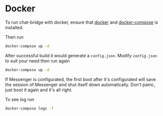 # Docker

To run chat-bridge with docker, ensure that [docker](https://docs.docker.com/engine/install/) and [docker-compose](https://docs.docker.com/compose/install/) is installed.

Then run

```sh
docker-compose up -d
```

After successful build it would generate a `config.json`. Modify `config.json` to suit your need then run again

```sh
docker-compose up -d
```

If Messenger is configurated, the first boot after it's configurated will save the session of Messenger and shut itself down automatically. Don't panic, just boot it again and it's all right.

To see log run

```sh
docker-compose logs -f
```
